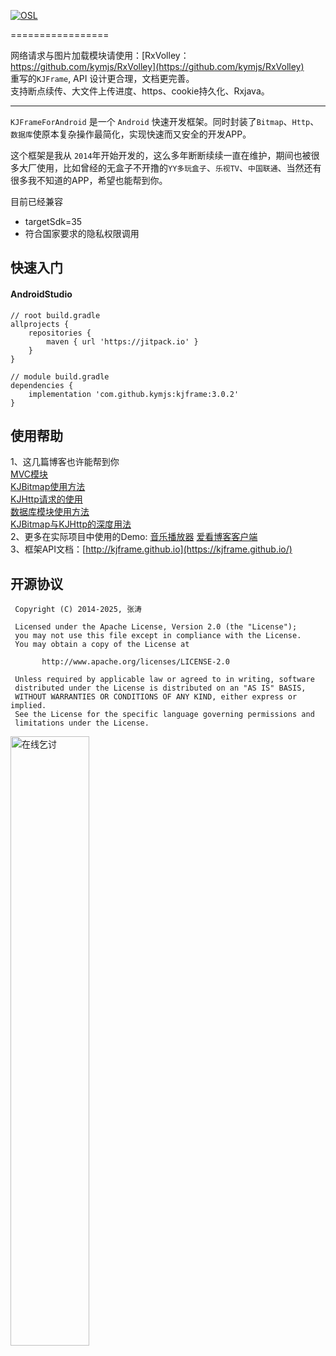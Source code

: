 [![OSL](https://cdn.kymjs.com:8843/qiniu/image/logo3.png)](https://www.kymjs.com/works/)


=================

网络请求与图片加载模块请使用：[RxVolley：https://github.com/kymjs/RxVolley](https://github.com/kymjs/RxVolley)   
重写的```KJFrame```, API 设计更合理，文档更完善。   
支持断点续传、大文件上传进度、https、cookie持久化、Rxjava。

---

`KJFrameForAndroid` 是一个 `Android` 快速开发框架。同时封装了`Bitmap`、`Http`、`数据库`使原本复杂操作最简化，实现快速而又安全的开发APP。  

这个框架是我从 `2014`年开始开发的，这么多年断断续续一直在维护，期间也被很多大厂使用，比如曾经的无盒子不开撸的`YY多玩盒子`、`乐视TV`、`中国联通`、当然还有很多我不知道的APP，希望也能帮到你。


目前已经兼容  

*   targetSdk=35
*   符合国家要求的隐私权限调用


## 快速入门

#### AndroidStudio
  

``` 
// root build.gradle
allprojects {
    repositories {
        maven { url 'https://jitpack.io' }
    }
}

// module build.gradle
dependencies {
    implementation 'com.github.kymjs:kjframe:3.0.2'
}
```

## 使用帮助
1、这几篇博客也许能帮到你  
    [MVC模块](https://github.com/kymjs/KJFrameForAndroid/wiki/MVCLibrary_cn)   
    [KJBitmap使用方法](https://www.kymjs.com/code/2015/03/25/01/)   
    [KJHttp请求的使用](https://www.kymjs.com/code/2015/05/12/01/)   
    [数据库模块使用方法](https://github.com/kymjs/KJFrameForAndroid/wiki/DBLibrary)   
    [KJBitmap与KJHttp的深度用法](https://www.kymjs.com/code/2015/09/24/01/)   
2、更多在实际项目中使用的Demo: [音乐播放器](https://github.com/KJFrame/KJMusic) [爱看博客客户端](https://github.com/KJFrame/KJBlog)    
3、框架API文档：[http://kjframe.github.io](https://kjframe.github.io/)     


## 开源协议
```
 Copyright (C) 2014-2025, 张涛
 
 Licensed under the Apache License, Version 2.0 (the "License");
 you may not use this file except in compliance with the License.
 You may obtain a copy of the License at

       http://www.apache.org/licenses/LICENSE-2.0

 Unless required by applicable law or agreed to in writing, software
 distributed under the License is distributed on an "AS IS" BASIS,
 WITHOUT WARRANTIES OR CONDITIONS OF ANY KIND, either express or implied.
 See the License for the specific language governing permissions and
 limitations under the License.
 ```

<img src="https://cdn.kymjs.com:8843/qiniu/image/qrcode_transfer_kjframe.png" width="50%" max-width="200" alt="在线乞讨"/>

